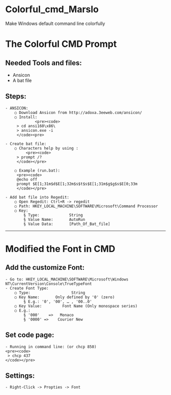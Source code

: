 Colorful_cmd_Marslo
===================

Make Windows default command line colorfully

# The Colorful CMD Prompt

## Needed Tools and files:
  - Ansicon  
  - A bat file  

## Steps:  
	- ANSICON:  
		○ Download Ansicon from http://adoxa.3eeweb.com/ansicon/  
		○ Install:   
                 <pre><code>
		 > cd ansi160\x86\                                                     
		 > ansicon.exe -i                                                    
		 </code><pre>
	
	- Create bat file:
		○ Characters help by using :  
	         <pre><code>
		 > prompt /?
		 </code></pre>
		                                                                      
		○ Example (run.bat):  
		 <pre><code>
		 @echo off                                                           
		 prompt $E[1;31m$d$E[1;32m$s$t$s$E[1;31m$g$g$s$E[0;33m               
		 </code></pre>                                                                    
	
	- Add bat file into Regedit:  
		○ Open Regedit: Ctrl+R -> regedit  
		○ Path: HKEY_LOCAL_MACHINE\SOFTWARE\Microsoft\Command Processor  
		○ Key:  
			§ Type:             String  
			§ Value Name:       AutoRun  
			§ Value Data:       [Path_Of_Bat_file]  

----------------------------
# Modified the Font in CMD

## Add the customize Font:
	- Go to: HKEY_LOCAL_MACHINE\SOFTWARE\Microsoft\Windows NT\CurrentVersion\Console\TrueTypeFont
	- Create Font Type:
		○ Type:                  String
		○ Key Name:       Only defined by '0' (zero)
			§ E.g.: '0', '00', … , '00..0'
		○ Key Value:         Font Name (Only monospace series)
		○ E.g.: 
			§ '000'    =>   Monaco
			§ '0000' =>    Courier New
## Set code page:
	- Running in command line: (or chcp 850)
	<pre><code>
	 > chcp 437                                                                
	</code></pre>                                                                           

## Settings:
	- Right-Click -> Propties -> Font

